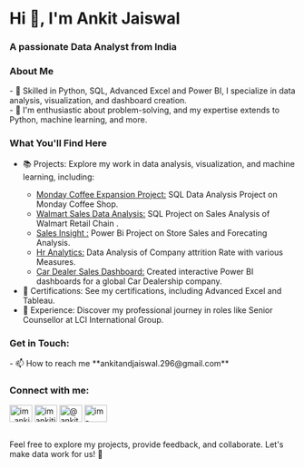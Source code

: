 <h1 align="Left">Hi 👋, I'm Ankit Jaiswal</h1>
<h3 align="Left">A passionate Data Analyst from India</h3>


<h3>About Me</h3>
  - 💬 Skilled in Python, SQL, Advanced Excel and Power BI, I specialize in data analysis, visualization, and dashboard creation.<br>
  - 🧐 I'm enthusiastic about problem-solving, and my expertise extends to Python, machine learning, and more.
  
<h3>What You'll Find Here</h3>
<ul>
  <li>📚 Projects: Explore my work in data analysis, visualization, and machine learning, including:</li>
              <ul>
              <li><a href="https://github.com/im-ankitjaiswal/Monday-Coffee-Expansion-Project" target="blank">Monday Coffee Expansion Project:</a> SQL Data Analysis Project on Monday Coffee Shop.</li>
              <li><a href="https://github.com/im-ankitjaiswal/Walmart-Sales-Data-Analysis" target="blank">Walmart Sales Data Analysis:</a> SQL Project on Sales Analysis of Walmart Retail Chain .</li>
             <li><a href="https://app.powerbi.com/view?r=eyJrIjoiYzY4NWEwZTAtMTQ5ZC00MGNmLTg2M2MtNjc5NjM0YzIzYTI0IiwidCI6ImM2ZTU0OWIzLTVmNDUtNDAzMi1hYWU5LWQ0MjQ0ZGM1YjJjNCJ9" target="blank">Sales Insight :</a> Power Bi Project on Store Sales and Forecating Analysis.</li>
              <li><a href="https://app.powerbi.com/view?r=eyJrIjoiNWQxMWNkZWItM2Q3NS00N2MwLThlZGYtMWFlYzNhZmUxZTg1IiwidCI6ImM2ZTU0OWIzLTVmNDUtNDAzMi1hYWU5LWQ0MjQ0ZGM1YjJjNCJ9" target="blank">Hr Analytics:</a> Data Analysis of Company attrition Rate with various Measures.</li>
              <li><a href="https://app.powerbi.com/view?r=eyJrIjoiZjI4MjA1OTAtM2U1MS00OGYzLWIzZWQtNDYwMjI1OTU4ZmE3IiwidCI6ImM2ZTU0OWIzLTVmNDUtNDAzMi1hYWU5LWQ0MjQ0ZGM1YjJjNCJ9" target="_blank">Car Dealer Sales Dashboard:</a> Created interactive Power BI dashboards for a global Car Dealership company.</li>
              </ul>
<li>📜 Certifications: See my certifications, including Advanced Excel and Tableau.</li>
<li>💼 Experience: Discover my professional journey in roles like Senior Counsellor at LCI International Group.</li>
</ul>

<h3>Get in Touch: </h3>
- 📫 How to reach me **ankitandjaiswal.296@gmail.com**

<h3 align="left">Connect with me:</h3>
<p align="left">
<a href="https://twitter.com/im_ankit29" target="blank"><img align="center" src="https://raw.githubusercontent.com/rahuldkjain/github-profile-readme-generator/master/src/images/icons/Social/twitter.svg" alt="im_ankit29" height="30" width="40" /></a>
<a href="https://linkedin.com/in/imankitjaiswal" target="blank"><img align="center" src="https://raw.githubusercontent.com/rahuldkjain/github-profile-readme-generator/master/src/images/icons/Social/linked-in-alt.svg" alt="imankitjaiswal" height="30" width="40" /></a>
<a href="https://www.youtube.com/c/@ankit_jaiswal2911" target="blank"><img align="center" src="https://raw.githubusercontent.com/rahuldkjain/github-profile-readme-generator/master/src/images/icons/Social/youtube.svg" alt="@ankit_jaiswal2911" height="30" width="40" /></a>
<a href="https://www.leetcode.com/im-ankitjaiswal" target="blank"><img align="center" src="https://raw.githubusercontent.com/rahuldkjain/github-profile-readme-generator/master/src/images/icons/Social/leet-code.svg" alt="im-ankitjaiswal" height="30" width="40" /></a>
</p>
<br>
Feel free to explore my projects, provide feedback, and collaborate. Let's make data work for us! 🚀





